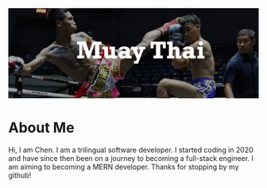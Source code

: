 <img src='img/mt.png' alt='bridge' >

<h1>About Me </h1>  
<p>Hi, I am Chen. I am a trilingual software developer. I started coding in 2020 and have since then been on a journey to becoming a full-stack engineer. I am aiming to becoming a MERN developer. Thanks for stopping by my github!</p>

